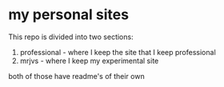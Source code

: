 # my personal sites

This repo is divided into two sections:
1. professional - where I keep the site that I keep professional
2. mrjvs - where I keep my experimental site

both of those have readme's of their own
